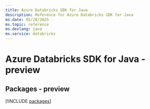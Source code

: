 ```yaml
---
title: Azure Databricks SDK for Java
description: Reference for Azure Databricks SDK for Java
ms.date: 05/28/2025
ms.topic: reference
ms.devlang: java
ms.service: databricks
---
```

# Azure Databricks SDK for Java - preview
## Packages - preview
[!INCLUDE [packages](databricks-index.md)]